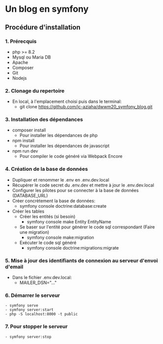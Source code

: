 # Un blog en symfony

## Procédure d'installation

### 1. Prérecquis
- php >= 8.2
- Mysql ou Maria DB
- Apache
- Composer
- Git
- Nodejs

### 2. Clonage du repertoire
- En local, à l'emplacement choisi puis dans le terminal:
    - git clone https://github.com/jc-aziaha/dwwm20_symfony_blog.git

### 3. Installation des dépendances
- composer install
    - Pour installer les dépendances de php
- npm install
    - Pour installer les dépendances de javascript
- npm run dev
    - Pour compiler le code généré via Webpack Encore

### 4. Création de la base de données
- Dupliquer et renommer le .env en .env.dev.local
- Récupérer le code secret du .env.dev et mettre à jour le .env.dev.local
- Configurer les pilotes pour se connecter à la base de données (DATABASE_URL)
- Créer concrètement la base de données:
    - symfony console doctrine:database:create
- Créer les tables
    - Créer les entités (si besoin)
        - symfony console make Entity EntityName
    - Se baser sur l'entité pour générer le code sql correspondant (Faire une migration)
        - symfony console make:migration
    - Exécuter le code sql généré
        - symfony console doctrine:migrations:migrate

### 5. Mise à jour des identifiants de connexion au serveur d'envoi d'email
- Dans le fichier .env.dev.local: 
    - MAILER_DSN="..."
        

### 6. Démarrer le serveur
    - symfony serve
    - symfony server:start
    - php -S localhost:8000 -t public

### 7. Pour stopper le serveur
    - symfony server:stop
